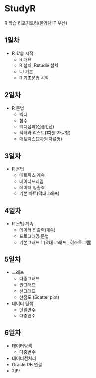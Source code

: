 # StudyR
R 학습 리포지토리(한가람 IT 부산)

## 1일차 
- R 학습 시작
  - R 개요
  - R 설치, Rstudio 설치
  - UI 기본
  - R 기초문법 시작

## 2일차
- R 문법
  - 벡터  
  - 함수
  - 벡터심화(산술연산)
  - 팩터와 리스트(1차원 자료형)
  - 매트릭스(2차원 자료형)
  
 ## 3일차
 - R 문법
   - 매트릭스 계속
   - 데이터프레임
   - 데이터 입출력
   - 기본 차트(막대그래프)

## 4일차 
- R 문법 계속 
   - 데이터 입출력(계속)
   - 프로그래밍 문법 
   - 기본그래프 1 (막대 그래프 , 히스토그램)

## 5일차 
- 그래프  
   - 다중그래프
   - 원그래프
   - 선그래프
   - 산점도 (Scatter plot)
- 데이터 탐색
   - 단일변수
   - 다중변수
   
## 6일차
- 데이터탐색
   - 다중변수
- 데이터전처리
- Oracle DB 연결
- 기타
